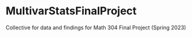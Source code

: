 # MultivarStatsFinalProject
Collective for data and findings for Math 304 Final Project (Spring 2023)
